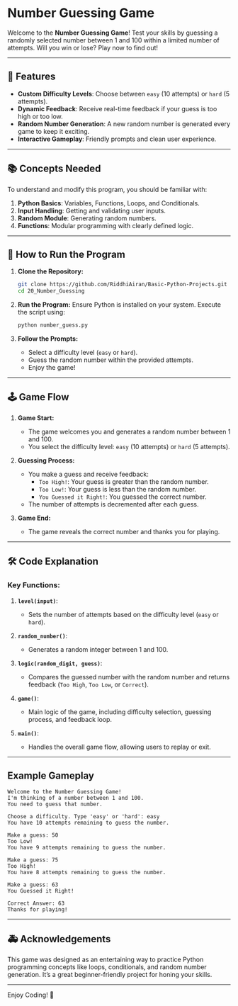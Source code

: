 # Number Guessing Game

Welcome to the **Number Guessing Game**! Test your skills by guessing a randomly selected number between 1 and 100 within a limited number of attempts. Will you win or lose? Play now to find out!

---

## 🚀 Features

- **Custom Difficulty Levels**: Choose between `easy` (10 attempts) or `hard` (5 attempts).
- **Dynamic Feedback**: Receive real-time feedback if your guess is too high or too low.
- **Random Number Generation**: A new random number is generated every game to keep it exciting.
- **Interactive Gameplay**: Friendly prompts and clean user experience.

---

## 📚 Concepts Needed

To understand and modify this program, you should be familiar with:

1. **Python Basics**: Variables, Functions, Loops, and Conditionals.
2. **Input Handling**: Getting and validating user inputs.
3. **Random Module**: Generating random numbers.
4. **Functions**: Modular programming with clearly defined logic.

---

## 📄 How to Run the Program

1. **Clone the Repository:**
   ```bash
   git clone https://github.com/RiddhiAiran/Basic-Python-Projects.git
   cd 20_Number_Guessing
   ```

2. **Run the Program:**
   Ensure Python is installed on your system. Execute the script using:
   ```bash
   python number_guess.py
   ```

3. **Follow the Prompts:**
   - Select a difficulty level (`easy` or `hard`).
   - Guess the random number within the provided attempts.
   - Enjoy the game!

---

## 🕹️ Game Flow

1. **Game Start:**
   - The game welcomes you and generates a random number between 1 and 100.
   - You select the difficulty level: `easy` (10 attempts) or `hard` (5 attempts).

2. **Guessing Process:**
   - You make a guess and receive feedback:
     - `Too High!`: Your guess is greater than the random number.
     - `Too Low!`: Your guess is less than the random number.
     - `You Guessed it Right!`: You guessed the correct number.
   - The number of attempts is decremented after each guess.

3. **Game End:**
   - The game reveals the correct number and thanks you for playing.

---

## 🛠️ Code Explanation

### Key Functions:

1. **`level(input)`**:
   - Sets the number of attempts based on the difficulty level (`easy` or `hard`).

2. **`random_number()`**:
   - Generates a random integer between 1 and 100.

3. **`logic(random_digit, guess)`**:
   - Compares the guessed number with the random number and returns feedback (`Too High`, `Too Low`, or `Correct`).

4. **`game()`**:
   - Main logic of the game, including difficulty selection, guessing process, and feedback loop.

5. **`main()`**:
   - Handles the overall game flow, allowing users to replay or exit.

---

## Example Gameplay

```plaintext
Welcome to the Number Guessing Game!
I'm thinking of a number between 1 and 100.
You need to guess that number.

Choose a difficulty. Type 'easy' or 'hard': easy
You have 10 attempts remaining to guess the number.

Make a guess: 50
Too Low!
You have 9 attempts remaining to guess the number.

Make a guess: 75
Too High!
You have 8 attempts remaining to guess the number.

Make a guess: 63
You Guessed it Right!

Correct Answer: 63
Thanks for playing!
```

---

## 🚑 Acknowledgements

This game was designed as an entertaining way to practice Python programming concepts like loops, conditionals, and random number generation. It’s a great beginner-friendly project for honing your skills.

---

Enjoy Coding! 🎉

